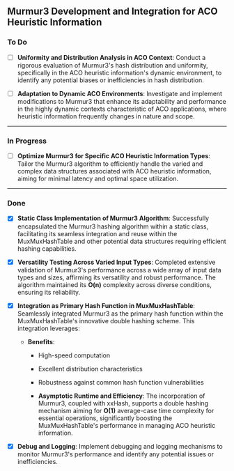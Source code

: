 ## Murmur3 Development and Integration for ACO Heuristic Information

### To Do


- [ ] **Uniformity and Distribution Analysis in ACO Context**: 
      Conduct a rigorous evaluation of Murmur3's hash distribution and uniformity, specifically in the ACO heuristic information's dynamic environment, to identify any potential biases or inefficiencies in hash distribution.

- [ ] **Adaptation to Dynamic ACO Environments**: 
      Investigate and implement modifications to Murmur3 that enhance its adaptability and performance in the highly dynamic contexts characteristic of ACO applications, where heuristic information frequently changes in nature and scope.

---

### In Progress

- [ ] **Optimize Murmur3 for Specific ACO Heuristic Information Types**: 
      Tailor the Murmur3 algorithm to efficiently handle the varied and complex data structures associated with ACO heuristic information, aiming for minimal latency and optimal space utilization.

---

### Done
- [x] **Static Class Implementation of Murmur3 Algorithm**: 
      Successfully encapsulated the Murmur3 hashing algorithm within a static class, facilitating its seamless integration and reuse within the MuxMuxHashTable and other potential data structures requiring efficient hashing capabilities.

- [x] **Versatility Testing Across Varied Input Types**: 
      Completed extensive validation of Murmur3's performance across a wide array of input data types and sizes, affirming its versatility and robust performance. The algorithm maintained its **O(n)** complexity across diverse conditions, ensuring its reliability.

- [x] **Integration as Primary Hash Function in MuxMuxHashTable**: 
      Seamlessly integrated Murmur3 as the primary hash function within the MuxMuxHashTable's innovative double hashing scheme. This integration leverages:
	  
	- **Benefits**:
		- High-speed computation
		- Excellent distribution characteristics
		- Robustness against common hash function vulnerabilities


      - **Asymptotic Runtime and Efficiency**: The incorporation of Murmur3, coupled with xxHash, supports a double hashing mechanism aiming for **O(1)** average-case time complexity for essential operations, significantly boosting the MuxMuxHashTable's performance in managing ACO heuristic information.

- [x] **Debug and Logging**:
	  Implement debugging and logging mechanisms to monitor Murmur3's performance and identify any potential issues or inefficiencies.
